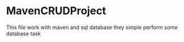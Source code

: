 # MavenCRUDProject
This file work with maven and sql database they simple perform some database task

